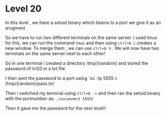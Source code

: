 # **Level 20**
In this level , we have a setuid binary which listens to a port we give it as an arugment.

So we have to run two different terminals on the same server. I used tmux for this, we can run the command `tmux` and then using `ctrl+b c` creates a new window. To merge them , we can use `ctrl+b %` . We will now have two terminals on the same server next to each other!

So in one terminal i created a directory /tmp/{random} and stored the password of lvl20 in a txt file.

I then sent the password to a port using `nc -lp 5555 < /tmp/{random}/pass.txt

Then i switched my terminal using `ctrl+b ->` and then ran the setuid binary with the portnumber as: `./suconnect 5555`/

Then it gave me the password for the next level!!
